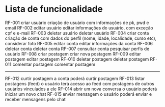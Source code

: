 
<h1> Lista de funcionalidade</h1>

RF-001  criar usuário	criação de usuário com informações de pk, pwd e email
RF-002	editar usuário	editar informações do usuário, com exceção cpf e e-mail
RF-003	deletar usuário	deletar usuário
RF-004	criar conta	criação de conta com dados do perfil (nome, idade, localidade, curso etc), considerar foto
RF-005	editar conta	editar informações da conta
RF-006	deletar conta	deletar conta
RF-007	consultar conta	pesquisar perfis de usuário 
RF-008	criar postagem	criar nova postagem
RF-009	editar postagem	editar postagem
RF-010	deletar postagem	deletar postagem
RF-011	comentar postagem	comentar postagem

<hr>
RF-012	curtir postagem	a conta poderá curtir postagem
RF-013	listar postagens (feed)	o usuário terá acesso ao feed com postagens de outros usuários vínculados a ele
RF-014	abrir um nova conversa	o usuário poderá iniciar um novo chat
RF-015	enviar mensagem	o usuário poderá enviar e receber mensagens pelo chat
